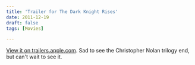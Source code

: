 ```yaml
---
title: 'Trailer for The Dark Knight Rises'
date: 2011-12-19
draft: false
tags: [Movies]

---
```


[View it on trailers.apple.com](http://trailers.apple.com/trailers/wb/thedarkknightrises/). Sad to see the Christopher Nolan trilogy end, but can't wait to see it.